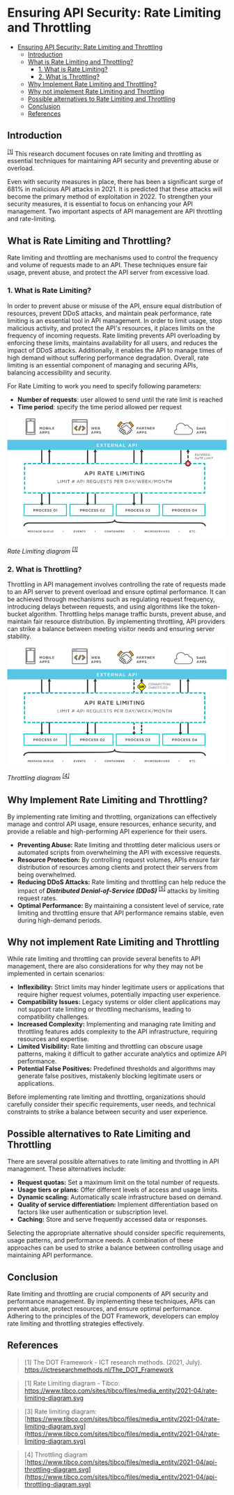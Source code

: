 # Ensuring API Security: Rate Limiting and Throttling

- [Ensuring API Security: Rate Limiting and Throttling](#ensuring-api-security-rate-limiting-and-throttling)
  - [Introduction](#introduction)
  - [What is Rate Limiting and Throttling?](#what-is-rate-limiting-and-throttling)
    - [1. What is Rate Limiting?](#1-what-is-rate-limiting)
    - [2. What is Throttling?](#2-what-is-throttling)
  - [Why Implement Rate Limiting and Throttling?](#why-implement-rate-limiting-and-throttling)
  - [Why not implement Rate Limiting and Throttling](#why-not-implement-rate-limiting-and-throttling)
  - [Possible alternatives to Rate Limiting and Throttling](#possible-alternatives-to-rate-limiting-and-throttling)
  - [Conclusion](#conclusion)
  - [References](#references)


## Introduction
<sup>[[1]]()</sup>
This research document focuses on rate limiting and throttling as essential techniques for maintaining API security and preventing abuse or overload. 
<br>

Even with security measures in place, there has been a significant surge of 681% in malicious API attacks in 2021. It is predicted that these attacks will become the primary method of exploitation in 2022. To strengthen your security measures, it is essential to focus on enhancing your API management. Two important aspects of API management are API throttling and rate-limiting. 
<br>

## What is Rate Limiting and Throttling?

Rate limiting and throttling are mechanisms used to control the frequency and volume of requests made to an API. These techniques ensure fair usage, prevent abuse, and protect the API server from excessive load.

### 1. What is Rate Limiting?

In order to prevent abuse or misuse of the API, ensure equal distribution of resources, prevent DDoS attacks, and maintain peak performance, rate limiting is an essential tool in API management. In order to limit usage, stop malicious activity, and protect the API's resources, it places limits on the frequency of incoming requests. Rate limiting prevents API overloading by enforcing these limits, maintains availability for all users, and reduces the impact of DDoS attacks. Additionally, it enables the API to manage times of high demand without suffering performance degradation. Overall, rate limiting is an essential component of managing and securing APIs, balancing accessibility and security.

<!-- Rate limiting sets restrictions on the number of requests a client or user can make within a specific time frame. It helps maintain optimal resource allocation, performance, and availability of the API. -->

For Rate Limiting to work you need to specify following parameters:
- **Number of requests**: user allowed to send until the rate limit is reached
- **Time period**: specify the time period allowed per request

![Rate Limiting](./imgs/rate-limiting-diagram.png)

*Rate Limiting diagram <sup>[[1]](#rate-limiting-diagram)</sup>*



### 2. What is Throttling?

Throttling in API management involves controlling the rate of requests made to an API server to prevent overload and ensure optimal performance. It can be achieved through mechanisms such as regulating request frequency, introducing delays between requests, and using algorithms like the token-bucket algorithm. Throttling helps manage traffic bursts, prevent abuse, and maintain fair resource distribution. By implementing throttling, API providers can strike a balance between meeting visitor needs and ensuring server stability.

![Rate Limiting](./imgs/api-throttling-diagram.png)

*Throttling diagram <sup>[[4]](https://www.tibco.com/sites/tibco/files/media_entity/2021-04/api-throttling-diagram.svg)</sup>*

## Why Implement Rate Limiting and Throttling?

By implementing rate limiting and throttling, organizations can effectively manage and control API usage, ensure resources, enhance security, and provide a reliable and high-performing API experience for their users.

- **Preventing Abuse:** Rate limiting and throttling deter malicious users or automated scripts from overwhelming the API with excessive requests.
- **Resource Protection:** By controlling request volumes, APIs ensure fair distribution of resources among clients and protect their servers from being overwhelmed.
- **Reducing DDoS Attacks:** Rate limiting and throttling can help reduce the impact of ***Distributed Denial-of-Service (DDoS)*** <sup>[[5]](https://www.cloudflare.com/learning/ddos/what-is-a-ddos-attack/)</sup> attacks by limiting request rates.
- **Optimal Performance:** By maintaining a consistent level of service, rate limiting and throttling ensure that API performance remains stable, even during high-demand periods.

## Why not implement Rate Limiting and Throttling

While rate limiting and throttling can provide several benefits to API management, there are also considerations for why they may not be implemented in certain scenarios:

- **Inflexibility:** Strict limits may hinder legitimate users or applications that require higher request volumes, potentially impacting user experience.
- **Compatibility Issues:** Legacy systems or older client applications may not support rate limiting or throttling mechanisms, leading to compatibility challenges.
- **Increased Complexity:** Implementing and managing rate limiting and throttling features adds complexity to the API infrastructure, requiring resources and expertise.
- **Limited Visibility:** Rate limiting and throttling can obscure usage patterns, making it difficult to gather accurate analytics and optimize API performance.
- **Potential False Positives:** Predefined thresholds and algorithms may generate false positives, mistakenly blocking legitimate users or applications.

Before implementing rate limiting and throttling, organizations should carefully consider their specific requirements, user needs, and technical constraints to strike a balance between security and user experience.

## Possible alternatives to Rate Limiting and Throttling

There are several possible alternatives to rate limiting and throttling in API management. These alternatives include:

- **Request quotas:** Set a maximum limit on the total number of requests.
- **Usage tiers or plans:** Offer different levels of access and usage limits.
- **Dynamic scaling:** Automatically scale infrastructure based on demand.
- **Quality of service differentiation:** Implement differentiation based on factors like user authentication or subscription level.
- **Caching:** Store and serve frequently accessed data or responses.

Selecting the appropriate alternative should consider specific requirements, usage patterns, and performance needs. A combination of these approaches can be used to strike a balance between controlling usage and maintaining API performance.

## Conclusion

Rate limiting and throttling are crucial components of API security and performance management. By implementing these techniques, APIs can prevent abuse, protect resources, and ensure optimal performance. Adhering to the principles of the DOT Framework, developers can employ rate limiting and throttling strategies effectively.

## References

> [1] <a name="meesters-2018"></a> The DOT Framework - ICT research methods. (2021, July). https://ictresearchmethods.nl/The_DOT_Framework

> [1] <a name="rate-limiting-diagram"></a> Rate Limiting diagram - Tibco: https://www.tibco.com/sites/tibco/files/media_entity/2021-04/rate-limiting-diagram.svg

<!-- > [2] [Rate limiting and throttling](https://www.achieveinternet.com/post/api-throttling-vs-rate-limiting) -->

> [3] Rate limiting diagram: [https://www.tibco.com/sites/tibco/files/media_entity/2021-04/rate-limiting-diagram.svg](https://www.tibco.com/sites/tibco/files/media_entity/2021-04/rate-limiting-diagram.svg)

> [4] Throttling diagram [https://www.tibco.com/sites/tibco/files/media_entity/2021-04/api-throttling-diagram.svg](https://www.tibco.com/sites/tibco/files/media_entity/2021-04/api-throttling-diagram.svg)



